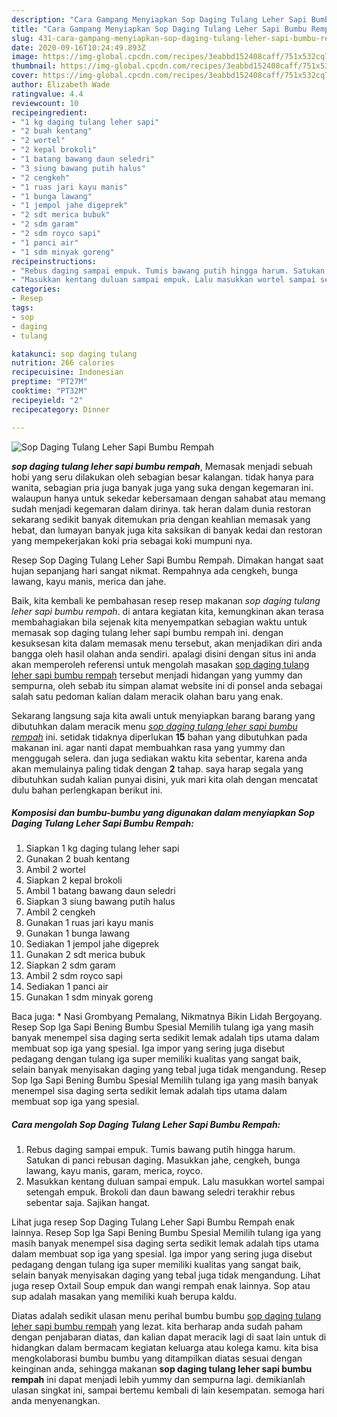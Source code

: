 ```yaml
---
description: "Cara Gampang Menyiapkan Sop Daging Tulang Leher Sapi Bumbu Rempah yang praktis"
title: "Cara Gampang Menyiapkan Sop Daging Tulang Leher Sapi Bumbu Rempah yang praktis"
slug: 431-cara-gampang-menyiapkan-sop-daging-tulang-leher-sapi-bumbu-rempah-yang-praktis
date: 2020-09-16T10:24:49.893Z
image: https://img-global.cpcdn.com/recipes/3eabbd152408caff/751x532cq70/sop-daging-tulang-leher-sapi-bumbu-rempah-foto-resep-utama.jpg
thumbnail: https://img-global.cpcdn.com/recipes/3eabbd152408caff/751x532cq70/sop-daging-tulang-leher-sapi-bumbu-rempah-foto-resep-utama.jpg
cover: https://img-global.cpcdn.com/recipes/3eabbd152408caff/751x532cq70/sop-daging-tulang-leher-sapi-bumbu-rempah-foto-resep-utama.jpg
author: Elizabeth Wade
ratingvalue: 4.4
reviewcount: 10
recipeingredient:
- "1 kg daging tulang leher sapi"
- "2 buah kentang"
- "2 wortel"
- "2 kepal brokoli"
- "1 batang bawang daun seledri"
- "3 siung bawang putih halus"
- "2 cengkeh"
- "1 ruas jari kayu manis"
- "1 bunga lawang"
- "1 jempol jahe digeprek"
- "2 sdt merica bubuk"
- "2 sdm garam"
- "2 sdm royco sapi"
- "1 panci air"
- "1 sdm minyak goreng"
recipeinstructions:
- "Rebus daging sampai empuk. Tumis bawang putih hingga harum. Satukan di panci rebusan daging. Masukkan jahe, cengkeh, bunga lawang, kayu manis, garam, merica, royco."
- "Masukkan kentang duluan sampai empuk. Lalu masukkan wortel sampai setengah empuk. Brokoli dan daun bawang seledri terakhir rebus sebentar saja. Sajikan hangat."
categories:
- Resep
tags:
- sop
- daging
- tulang

katakunci: sop daging tulang 
nutrition: 266 calories
recipecuisine: Indonesian
preptime: "PT27M"
cooktime: "PT32M"
recipeyield: "2"
recipecategory: Dinner

---
```



![Sop Daging Tulang Leher Sapi Bumbu Rempah](https://img-global.cpcdn.com/recipes/3eabbd152408caff/751x532cq70/sop-daging-tulang-leher-sapi-bumbu-rempah-foto-resep-utama.jpg)

<b><i>sop daging tulang leher sapi bumbu rempah</i></b>, Memasak menjadi sebuah hobi yang seru dilakukan oleh sebagian besar kalangan. tidak hanya para wanita, sebagian pria juga banyak juga yang suka dengan kegemaran ini. walaupun hanya untuk sekedar kebersamaan dengan sahabat atau memang sudah menjadi kegemaran dalam dirinya. tak heran dalam dunia restoran sekarang sedikit banyak ditemukan pria dengan keahlian memasak yang hebat, dan lumayan banyak juga kita saksikan di banyak kedai dan restoran yang mempekerjakan koki pria sebagai koki mumpuni nya.

Resep Sop Daging Tulang Leher Sapi Bumbu Rempah. Dimakan hangat saat hujan sepanjang hari sangat nikmat. Rempahnya ada cengkeh, bunga lawang, kayu manis, merica dan jahe.

Baik, kita kembali ke pembahasan resep resep makanan <i>sop daging tulang leher sapi bumbu rempah</i>. di antara kegiatan kita, kemungkinan akan terasa membahagiakan bila sejenak kita menyempatkan sebagian waktu untuk memasak sop daging tulang leher sapi bumbu rempah ini. dengan kesuksesan kita dalam memasak menu tersebut, akan menjadikan diri anda bangga oleh hasil olahan anda sendiri. apalagi disini dengan situs ini anda akan memperoleh referensi untuk mengolah masakan <u>sop daging tulang leher sapi bumbu rempah</u> tersebut menjadi hidangan yang yummy dan sempurna, oleh sebab itu simpan alamat website ini di ponsel anda sebagai salah satu pedoman kalian dalam meracik olahan baru yang enak.


Sekarang langsung saja kita awali untuk menyiapkan barang barang yang dibutuhkan dalam meracik menu <u><i>sop daging tulang leher sapi bumbu rempah</i></u> ini. setidak tidaknya diperlukan <b>15</b> bahan yang dibutuhkan pada makanan ini. agar nanti dapat membuahkan rasa yang yummy dan menggugah selera. dan juga sediakan waktu kita sebentar, karena anda akan memulainya paling tidak dengan <b>2</b> tahap. saya harap segala yang dibutuhkan sudah kalian punyai disini, yuk mari kita olah dengan mencatat dulu bahan perlengkapan berikut ini.

<!--inarticleads1-->

##### Komposisi dan bumbu-bumbu yang digunakan dalam menyiapkan Sop Daging Tulang Leher Sapi Bumbu Rempah:

1. Siapkan 1 kg daging tulang leher sapi
1. Gunakan 2 buah kentang
1. Ambil 2 wortel
1. Siapkan 2 kepal brokoli
1. Ambil 1 batang bawang daun seledri
1. Siapkan 3 siung bawang putih halus
1. Ambil 2 cengkeh
1. Gunakan 1 ruas jari kayu manis
1. Gunakan 1 bunga lawang
1. Sediakan 1 jempol jahe digeprek
1. Gunakan 2 sdt merica bubuk
1. Siapkan 2 sdm garam
1. Ambil 2 sdm royco sapi
1. Sediakan 1 panci air
1. Gunakan 1 sdm minyak goreng


Baca juga: * Nasi Grombyang Pemalang, Nikmatnya Bikin Lidah Bergoyang. Resep Sop Iga Sapi Bening Bumbu Spesial Memilih tulang iga yang masih banyak menempel sisa daging serta sedikit lemak adalah tips utama dalam membuat sop iga yang spesial. Iga impor yang sering juga disebut pedagang dengan tulang iga super memiliki kualitas yang sangat baik, selain banyak menyisakan daging yang tebal juga tidak mengandung. Resep Sop Iga Sapi Bening Bumbu Spesial Memilih tulang iga yang masih banyak menempel sisa daging serta sedikit lemak adalah tips utama dalam membuat sop iga yang spesial. 

<!--inarticleads2-->

##### Cara mengolah Sop Daging Tulang Leher Sapi Bumbu Rempah:

1. Rebus daging sampai empuk. Tumis bawang putih hingga harum. Satukan di panci rebusan daging. Masukkan jahe, cengkeh, bunga lawang, kayu manis, garam, merica, royco.
1. Masukkan kentang duluan sampai empuk. Lalu masukkan wortel sampai setengah empuk. Brokoli dan daun bawang seledri terakhir rebus sebentar saja. Sajikan hangat.


Lihat juga resep Sop Daging Tulang Leher Sapi Bumbu Rempah enak lainnya. Resep Sop Iga Sapi Bening Bumbu Spesial Memilih tulang iga yang masih banyak menempel sisa daging serta sedikit lemak adalah tips utama dalam membuat sop iga yang spesial. Iga impor yang sering juga disebut pedagang dengan tulang iga super memiliki kualitas yang sangat baik, selain banyak menyisakan daging yang tebal juga tidak mengandung. Lihat juga resep Oxtail Soup empuk dan wangi rempah enak lainnya. Sop atau sup adalah masakan yang memiliki kuah berupa kaldu. 

Diatas adalah sedikit ulasan menu perihal bumbu bumbu <u>sop daging tulang leher sapi bumbu rempah</u> yang lezat. kita berharap anda sudah paham dengan penjabaran diatas, dan kalian dapat meracik lagi di saat lain untuk di hidangkan dalam bermacam kegiatan keluarga atau kolega kamu. kita bisa mengkolaborasi bumbu bumbu yang ditampilkan diatas sesuai dengan keinginan anda, sehingga makanan <b>sop daging tulang leher sapi bumbu rempah</b> ini dapat menjadi lebih yummy dan sempurna lagi. demikianlah ulasan singkat ini, sampai bertemu kembali di lain kesempatan. semoga hari anda menyenangkan.
